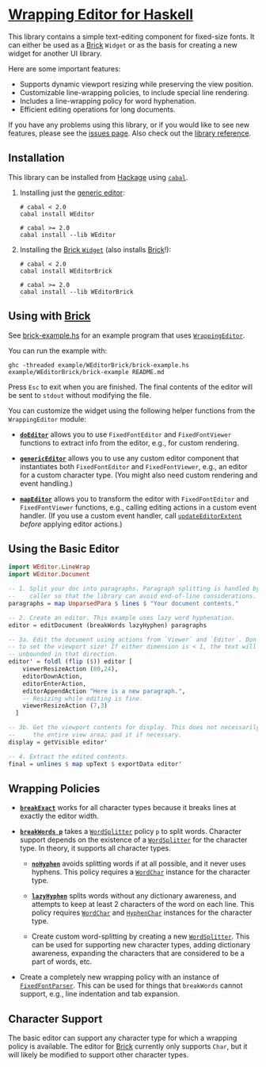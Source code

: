 # [Wrapping Editor for Haskell][home]

This library contains a simple text-editing component for fixed-size fonts. It
can either be used as a [Brick][brick] `Widget` or as the basis for creating a
new widget for another UI library.

Here are some important features:

- Supports dynamic viewport resizing while preserving the view position.
- Customizable line-wrapping policies, to include special line rendering.
- Includes a line-wrapping policy for word hyphenation.
- Efficient editing operations for long documents.

If you have any problems using this library, or if you would like to see new
features, please see the [issues page][issues]. Also check out the
[library reference][library-doc].

## Installation

This library can be installed from [Hackage][hackage] using [`cabal`][cabal].

1. Installing just the [generic editor][hackage-WEditor]:

   ```shell
   # cabal < 2.0
   cabal install WEditor

   # cabal >= 2.0
   cabal install --lib WEditor
   ```

1. Installing the [Brick `Widget`][hackage-WEditorBrick] (also installs
   [Brick][brick]!):

   ```shell
   # cabal < 2.0
   cabal install WEditorBrick

   # cabal >= 2.0
   cabal install --lib WEditorBrick
   ```

## Using with [Brick][brick]

See [brick-example.hs][brick-example.hs] for an example program that uses
[`WrappingEditor`][WrappingEditor].

You can run the example with:

```shell
ghc -threaded example/WEditorBrick/brick-example.hs
example/WEditorBrick/brick-example README.md
```

Press `Esc` to exit when you are finished. The final contents of the editor will
be sent to `stdout` without modifying the file.

You can customize the widget using the following helper functions from the
`WrappingEditor` module:

- [**`doEditor`**][doEditor] allows you to use `FixedFontEditor` and
  `FixedFontViewer` functions to extract info from the editor, e.g., for custom
  rendering.

- [**`genericEditor`**][genericEditor] allows you to use any custom editor
  component that instantiates both `FixedFontEditor` and `FixedFontViewer`,
  e.g., an editor for a custom character type. (You might also need custom
  rendering and event handling.)

- [**`mapEditor`**][mapEditor] allows you to transform the editor with
  `FixedFontEditor` and `FixedFontViewer` functions, e.g., calling editing
  actions in a custom event handler. (If you use a custom event handler, call
  [`updateEditorExtent`][updateEditorExtent] *before* applying editor actions.)

## Using the Basic Editor

```haskell
import WEditor.LineWrap
import WEditor.Document

-- 1. Split your doc into paragraphs. Paragraph splitting is handled by the
--    caller so that the library can avoid end-of-line considerations.
paragraphs = map UnparsedPara $ lines $ "Your document contents."

-- 2. Create an editor. This example uses lazy word hyphenation.
editor = editDocument (breakWords lazyHyphen) paragraphs

-- 3a. Edit the document using actions from `Viewer` and `Editor`. Don't forget
-- to set the viewport size! If either dimension is < 1, the text will be
-- unbounded in that direction.
editor' = foldl (flip ($)) editor [
    viewerResizeAction (80,24),
    editorDownAction,
    editorEnterAction,
    editorAppendAction "Here is a new paragraph.",
    -- Resizing while editing is fine.
    viewerResizeAction (7,3)
  ]

-- 3b. Get the viewport contents for display. This does not necessarily fill up
--     the entire view area; pad it if necessary.
display = getVisible editor'

-- 4. Extract the edited contents.
final = unlines $ map upText $ exportData editor'
```

## Wrapping Policies

- [**`breakExact`**][breakExact] works for all character types because it breaks
  lines at exactly the editor width.

- [**`breakWords p`**][breakWords] takes a [`WordSplitter`][WordSplitter] policy
  `p` to split words. Character support depends on the existence of a
  [`WordSplitter`][WordSplitter] for the character type. In theory, it supports
  all character types.

  - [**`noHyphen`**][noHyphen] avoids splitting words if at all possible, and it
    never uses hyphens. This policy requires a [`WordChar`][WordChar] instance
    for the character type.

  - [**`lazyHyphen`**][lazyHyphen] splits words without any dictionary
    awareness, and attempts to keep at least 2 characters of the word on each
    line. This policy requires [`WordChar`][WordChar] and
    [`HyphenChar`][HyphenChar] instances for the character type.

  - Create custom word-splitting by creating a new
    [`WordSplitter`][WordSplitter]. This can be used for supporting new
    character types, adding dictionary awareness, expanding the characters that
    are considered to be a part of words, etc.

- Create a completely new wrapping policy with an instance of
  [`FixedFontParser`][FixedFontParser]. This can be used for things that
  `breakWords` cannot support, e.g., line indentation and tab expansion.

## Character Support

The basic editor can support any character type for which a wrapping policy is
available. The editor for [Brick][brick] currently only supports `Char`, but it
will likely be modified to support other character types.

[brick]: https://github.com/jtdaugherty/brick
[brick-example.hs]: https://github.com/ta0kira/wrapping-editor/blob/master/example/brick-example.hs
[cabal]: https://www.haskell.org/cabal/#install-upgrade
[ghc]: https://www.haskell.org/ghc/
[hackage]: http://hackage.haskell.org
[hackage-WEditor]: http://hackage.haskell.org/package/WEditor
[hackage-WEditorBrick]: http://hackage.haskell.org/package/WEditorBrick
[home]: https://github.com/ta0kira/wrapping-editor
[issues]: https://github.com/ta0kira/wrapping-editor/issues
[library-doc]: https://ta0kira.github.io/wrapping-editor/library

[FixedFontParser]: https://ta0kira.github.io/wrapping-editor/library/WEditor-Base-Parser.html#t:FixedFontParser
[HyphenChar]: https://ta0kira.github.io/wrapping-editor/library/WEditor-Base-Char.html#t:HyphenChar
[WordChar]: https://ta0kira.github.io/wrapping-editor/library/WEditor-Base-Char.html#t:WordChar
[WordSplitter]: https://ta0kira.github.io/wrapping-editor/library/WEditor-LineWrap.html#t:WordSplitter
[WrappingEditor]: https://ta0kira.github.io/wrapping-editor/library/WEditorBrick-WrappingEditor.html#t:WrappingEditor
[breakExact]: https://ta0kira.github.io/wrapping-editor/library/WEditor-LineWrap.html#v:breakExact
[breakWords]: https://ta0kira.github.io/wrapping-editor/library/WEditor-LineWrap.html#v:breakWords
[doEditor]: https://ta0kira.github.io/wrapping-editor/library/WEditorBrick-WrappingEditor.html#v:doEditor
[genericEditor]: https://ta0kira.github.io/wrapping-editor/library/WEditorBrick-WrappingEditor.html#v:genericEditor
[lazyHyphen]:  https://ta0kira.github.io/wrapping-editor/library/WEditor-LineWrap.html#v:lazyHyphen
[mapEditor]: https://ta0kira.github.io/wrapping-editor/library/WEditorBrick-WrappingEditor.html#v:mapEditor
[noHyphen]: https://ta0kira.github.io/wrapping-editor/library/WEditor-LineWrap.html#v:noHyphen
[updateEditorExtent]: https://ta0kira.github.io/wrapping-editor/library/WEditorBrick-WrappingEditor.html#v:updateEditorExtent
